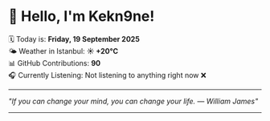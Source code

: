 # 👋 Hello, I'm Kekn9ne!

🗓️ Today is: **Friday, 19 September 2025**  
🌤️ Weather in Istanbul: **☀️   +20°C**  
📊 GitHub Contributions: **90**  
🎧 Currently Listening: Not listening to anything right now ❌

---

_"If you can change your mind, you can change your life. — *William James*"_

---

